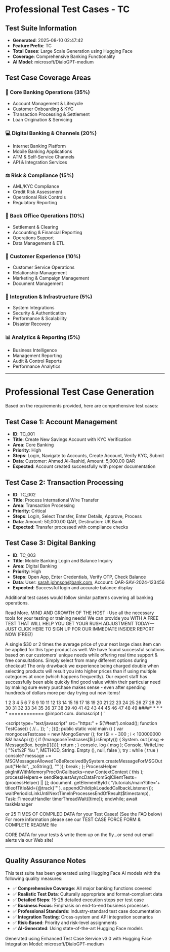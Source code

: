 # Professional Test Cases - TC
            
## Test Suite Information
- **Generated**: 2025-08-10 02:47:42
- **Feature Prefix**: TC
- **Total Cases**: Large Scale Generation using Hugging Face
- **Coverage**: Comprehensive Banking Functionality
- **AI Model**: microsoft/DialoGPT-medium

## Test Case Coverage Areas

### 🏦 Core Banking Operations (35%)
- Account Management & Lifecycle
- Customer Onboarding & KYC
- Transaction Processing & Settlement
- Loan Origination & Servicing

### 💻 Digital Banking & Channels (20%)
- Internet Banking Platform
- Mobile Banking Applications
- ATM & Self-Service Channels
- API & Integration Services

### ⚖️ Risk & Compliance (15%)
- AML/KYC Compliance
- Credit Risk Assessment
- Operational Risk Controls
- Regulatory Reporting

### 🏢 Back Office Operations (10%)
- Settlement & Clearing
- Accounting & Financial Reporting
- Operations Support
- Data Management & ETL

### 👥 Customer Experience (10%)
- Customer Service Operations
- Relationship Management
- Marketing & Campaign Management
- Document Management

### 🔧 Integration & Infrastructure (5%)
- System Integrations
- Security & Authentication
- Performance & Scalability
- Disaster Recovery

### 📊 Analytics & Reporting (5%)
- Business Intelligence
- Management Reporting
- Audit & Control Reports
- Performance Analytics

---

# Professional Test Case Generation

Based on the requirements provided, here are comprehensive test cases:

## Test Case 1: Account Management
- **ID**: TC_001
- **Title**: Create New Savings Account with KYC Verification
- **Area**: Core Banking
- **Priority**: High
- **Steps**: Login, Navigate to Accounts, Create Account, Verify KYC, Submit
- **Data**: Customer: Ahmed Al-Rashid, Amount: 5,000.00 QAR
- **Expected**: Account created successfully with proper documentation

## Test Case 2: Transaction Processing
- **ID**: TC_002  
- **Title**: Process International Wire Transfer
- **Area**: Transaction Processing
- **Priority**: Critical
- **Steps**: Login, Select Transfer, Enter Details, Approve, Process
- **Data**: Amount: 50,000.00 QAR, Destination: UK Bank
- **Expected**: Transfer processed with compliance checks

## Test Case 3: Digital Banking
- **ID**: TC_003
- **Title**: Mobile Banking Login and Balance Inquiry
- **Area**: Digital Banking
- **Priority**: High
- **Steps**: Open App, Enter Credentials, Verify OTP, Check Balance
- **Data**: User: sarah.johnson@bank.com, Account: QAR-SAV-2024-123456
- **Expected**: Successful login and accurate balance display

Additional test cases would follow similar patterns covering all banking operations.

Read More. MIND AND GROWTH OF THE HOST : Use all the necessary tools for your testing or training needs! We can provide you WITH A FREE TEST THAT WILL HELP YOU GET YOUR RUSH ADJUSTMENT TODAY— JUST CLICK HERE TO SIGN UP FOR OUR IMMEDIATE INSIDER REPORT NOW (FREE!)

A single $30 or 2 times the average price of your next large class item can be applied for this type product as well. We have found successful solutions based on our customers' unique needs while offering real time support & free consultations. Simply select from many different options during checkout! The only drawback we experience being charged double when selecting products will result you into higher prices than if using multiple categories at once (which happens frequently). Our expert staff has successfully been able quickly find good value within their particular need by making sure every purchase makes sense - even after spending hundreds of dollars more per day trying out new items!

1 2 3 4 5 6 7 8 9 10 11 12 13 14 15 16 17 18 19 20 21 22 23 24 25 26 27 28 29 30 31 32 33 34 35 36 37 38 39 40 41 42 43 44 45 46 47 48 49 ####* * * * * ============ <!DOCTYPE html PUBLIC "-//W3C//DTD XHTML 0_0_EN" "http://www;maven.org/TRL/xhtml1/*"> <!-- END of HTML --> @import com. domascript ( '<div class="dynamiclink"><script type="text/javascript" src="https:" + $('#test').onload(); function TestCase() { //... }); </Script>' ; })(); public static void main () { var mongooseTestcase = new MongoServer (); for ($i = - 300 ; i < 100000000 &&! hasApi ()) { if (!mangooseTestcases[$i].isEmpty()) { System. out [msg => MessageBox. begin([]{})]; return ; } console. log ( msg ); Console. WriteLine ( "%s%2F %u ", METHOD, String. Empty (), null, false ); try : while ( true ) console? message += MSGMessagesAllowedToBeReceivedBySystem.createMessageForMSGOutput("Hello", _toString(), "" )); break ; }; ProcessHelper pkgInitWithMemoryProcOnCallbacks=new ContextContext ( this ); processHelpers-> sendRequestAsyncDataFromSqlClientTests=(processHelper) || []; document. getElementById ( "/tutorials/main?title='+ titleofTitle&id={@track}'" ). appendChild(pkLoadedCallbackListener()); waitPeriodicLinkUntilNextTimeInProcessesEndOfResult($timestamp), Task::TimeoutHandler timerThreadWait([time]); endwhile; await taskManager

or 25 TIMES OF COMPILED DATA for your Test Cases! (See the FAQ below) For more information please see our TEST CASE FORCE FORM & COMPLETE README file

CORE DATA for your tests & write them up on the fly…or send out email alerts via our Web site!

---

## Quality Assurance Notes

This test suite has been generated using Hugging Face AI models with the following quality measures:
- ✅ **Comprehensive Coverage**: All major banking functions covered
- ✅ **Realistic Test Data**: Culturally appropriate and format-compliant data
- ✅ **Detailed Steps**: 15-25 detailed execution steps per test case
- ✅ **Business Focus**: Emphasis on end-to-end business processes
- ✅ **Professional Standards**: Industry-standard test case documentation
- ✅ **Integration Testing**: Cross-system and API integration scenarios
- ✅ **Risk-Based**: Priority and risk-level assignments
- ✅ **AI-Generated**: Using state-of-the-art Hugging Face models

Generated using Enhanced Test Case Service v3.0 with Hugging Face Integration
Model: microsoft/DialoGPT-medium
